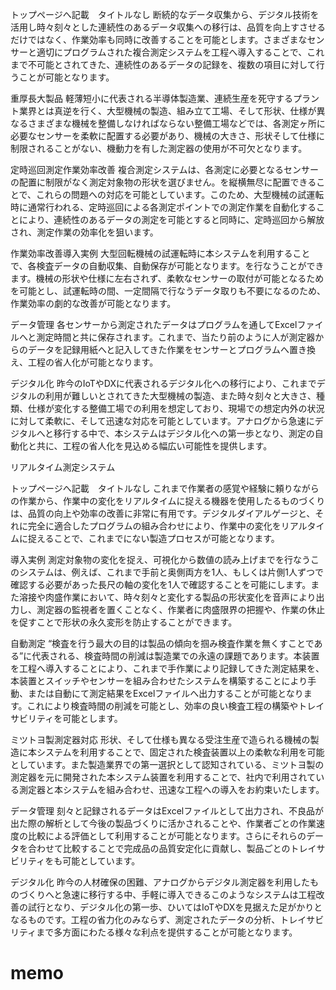 トップページへ記載　タイトルなし
断続的なデータ収集から、デジタル技術を活用し時々刻々とした連続性のあるデータ収集への移行は、品質を向上すさせるだけではなく、作業効率も同時に改善することを可能とします。さまざまなセンサーと適切にプログラムされた複合測定システムを工程へ導入することで、これまで不可能とされてきた、連続性のあるデータの記録を、複数の項目に対して行うことが可能となります。

重厚長大製品
軽薄短小に代表される半導体製造業、連続生産を死守するプラント業界とは真逆を行く、大型機械の製造、組み立て工場、そして形状、仕様が異なるさまざまな機械を整備しなければならない整備工場などでは、各測定ヶ所に必要なセンサーを柔軟に配置する必要があり、機械の大きさ、形状そして仕様に制限されることがない、機動力を有した測定器の使用が不可欠となります。

定時巡回測定作業効率改善
複合測定システムは、各測定に必要となるセンサーの配置に制限がなく測定対象物の形状を選びません。を縦横無尽に配置できることで、これらの問題への対応を可能としています。このため、大型機械の試運転時に通常行われる、定時巡回による各測定ポイントでの測定作業を自動化することにより、連続性のあるデータの測定を可能とすると同時に、定時巡回から解放され、測定作業の効率化を狙います。

作業効率改善導入実例
大型回転機械の試運転時に本システムを利用することで、各検査データの自動収集、自動保存が可能となります。を行なうことができます。機械の形状や仕様に左右されず、柔軟なセンサーの取付が可能となるためを可能とし、試運転時の間、一定間隔で行なうデータ取りも不要になるのため、作業効率の劇的な改善が可能となります。

データ管理
各センサーから測定されたデータはプログラムを通してExcelファイルへと測定時間と共に保存されます。これまで、当たり前のように人が測定器からのデータを記録用紙へと記入してきた作業をセンサーとプログラムへ置き換え、工程の省人化が可能となります。

デジタル化
昨今のIoTやDXに代表されるデジタル化への移行により、これまでデジタルの利用が難しいとされてきた大型機械の製造、また時々刻々と大きさ、種類、仕様が変化する整備工場での利用を想定しており、現場での想定内外の状況に対して柔軟に、そして迅速な対応を可能としています。アナログから急速にデジタルへと移行する中で、本システムはデジタル化への第一歩となり、測定の自動化と共に、工程の省人化を見込める幅広い可能性を提供します。








リアルタイム測定システム

トップページへ記載　タイトルなし
これまで作業者の感覚や経験に頼りながらの作業から、作業中の変化をリアルタイムに捉える機器を使用したるものづくりは、品質の向上や効率の改善に非常に有用です。デジタルダイアルゲージと、それに完全に適合したプログラムの組み合わせにより、作業中の変化をリアルタイムに捉えることで、これまでにない製造プロセスが可能となります。

導入実例
測定対象物の変化を捉え、可視化から数値の読み上げまでを行なうこのシステムは、例えば、これまで手前と奥側両方を1人、もしくは片側1人ずつで確認する必要があった長尺の軸の変化を1人で確認することを可能にします。また溶接や肉盛作業において、時々刻々と変化する製品の形状変化を音声により出力し、測定器の監視者を置くことなく、作業者に肉盛限界の把握や、作業の休止を促すことで形状の永久変形を防止することができます。

自動測定
“検査を行う最大の目的は製品の傾向を掴み検査作業を無くすことである”に代表される、検査時間の削減は製造業での永遠の課題であります。本装置を工程へ導入することにより、これまで手作業により記録してきた測定結果を、本装置とスイッチやセンサーを組み合わせたシステムを構築することにより手動、または自動にて測定結果をExcelファイルへ出力することが可能となります。これにより検査時間の削減を可能とし、効率の良い検査工程の構築やトレイサビリティを可能とします。

ミツトヨ製測定器対応
形状、そして仕様も異なる受注生産で造られる機械の製造に本システムを利用することで、固定された検査装置以上の柔軟な利用を可能としています。また製造業界での第一選択として認知されている、ミツトヨ製の測定器を元に開発された本システム装置を利用することで、社内で利用されている測定器と本システムを組み合わせ、迅速な工程への導入をお約束いたします。

データ管理
刻々と記録されるデータはExcelファイルとして出力され、不良品が出た際の解析として今後の製品づくりに活かされることや、作業者ごとの作業速度の比較による評価として利用することが可能となります。さらにそれらのデータを合わせて比較することで完成品の品質安定化に貢献し、製品ごとのトレイサビリティをも可能としています。

デジタル化
昨今の人材確保の困難、アナログからデジタル測定器を利用したものづくりへと急速に移行する中、手軽に導入できるこのようなシステムは工程改善の試行となり、デジタル化の第一歩、ひいてはIoTやDXを見据えた足がかりとなるものです。工程の省力化のみならず、測定されたデータの分析、トレイサビリティまで多方面にわたる様々な利点を提供することが可能となります。


# memo
